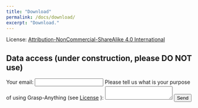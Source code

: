 ```yaml
---
title: "Download"
permalink: /docs/download/
excerpt: "Download."
---
```


License: [Attribution-NonCommercial-ShareAlike 4.0 International](https://github.com/airvlab/grasp-anything/blob/main/LICENSE)


## Data access (under construction, please DO NOT use)
<form
  action="https://formspree.io/f/mjvnapag"
  method="POST"
>
  <label>
    Your email:
    <input type="email" name="email">
  </label>

  <label>
    Please tell us what is your purpose of using Grasp-Anything (see <a href="https://github.com/airvlab/grasp-anything/blob/main/LICENSE">License</a>
):
    <textarea name="message"></textarea>
  </label>
  <!-- your other form fields go here -->
  <button type="submit">Send</button>
</form>
